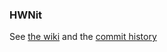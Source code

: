### HWNit


See [the wiki](https://github.com/MaxPleaner/hwnit/wiki) and the [commit history](https://github.com/MaxPleaner/hwnit/commits/master)